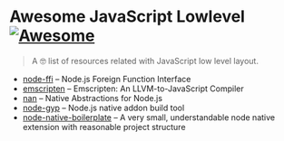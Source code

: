 # Awesome JavaScript Lowlevel [![Awesome](https://cdn.rawgit.com/sindresorhus/awesome/d7305f38d29fed78fa85652e3a63e154dd8e8829/media/badge.svg)](https://github.com/Kikobeats/awesome-lowllevel-js)

> A 🤓 list of resources related with JavaScript low level layout.

* [node-ffi](https://github.com/node-ffi/node-ffi) – Node.js Foreign Function Interface
* [emscripten](https://github.com/kripken/emscripten) – Emscripten: An LLVM-to-JavaScript Compiler
* [nan](https://github.com/nodejs/nan) – Native Abstractions for Node.js
* [node-gyp](https://github.com/nodejs/node-gyp) – Node.js native addon build tool
* [node-native-boilerplate](https://github.com/fcanas/node-native-boilerplate) – A very small, understandable node native extension with reasonable project structure

